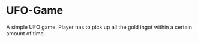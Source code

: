 # UFO-Game
A simple UFO game. Player has to pick up all the gold ingot within a certain amount of time.
